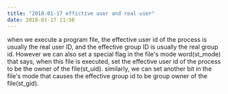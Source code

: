 ```yaml
---
title: "2018-01-17 effictive user and real user"
date: 2018-01-17 21:56
---
```



when we execute a program file, the effective user id of the process is usually the real user ID,
and the effective group ID is usually the real group id. However we can also set a special flag in 
the file's mode word(st_mode) that says, when this file is executed, set the effective user id of the 
process to be the owner of the file(st_uid). similarly, we can set another bit in the file's mode that 
causes the effective group id to be group owner of the file(st_gid).
